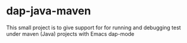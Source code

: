 # dap-java-maven
This small project is to give support for for running and debugging test under maven (Java) projects with Emacs dap-mode
